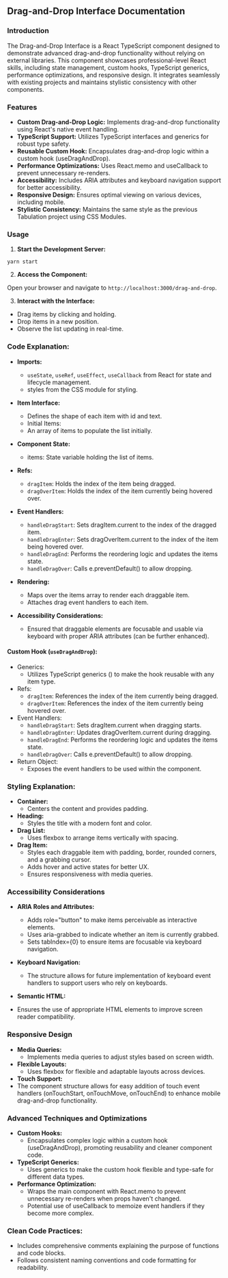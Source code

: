 ## Drag-and-Drop Interface Documentation

### Introduction
The Drag-and-Drop Interface is a React TypeScript component designed to demonstrate advanced drag-and-drop functionality without relying on external libraries. This component showcases professional-level React skills, including state management, custom hooks, TypeScript generics, performance optimizations, and responsive design. It integrates seamlessly with existing projects and maintains stylistic consistency with other components.

### Features
- **Custom Drag-and-Drop Logic:** Implements drag-and-drop functionality using React's native event handling.
- **TypeScript Support:** Utilizes TypeScript interfaces and generics for robust type safety.
- **Reusable Custom Hook:** Encapsulates drag-and-drop logic within a custom hook (useDragAndDrop).
- **Performance Optimizations:** Uses React.memo and useCallback to prevent unnecessary re-renders.
- **Accessibility:** Includes ARIA attributes and keyboard navigation support for better accessibility.
- **Responsive Design:** Ensures optimal viewing on various devices, including mobile.
- **Stylistic Consistency:** Maintains the same style as the previous Tabulation project using CSS Modules.

### Usage
1. **Start the Development Server:**
```
yarn start
```

2. **Access the Component:**

Open your browser and navigate to `http://localhost:3000/drag-and-drop`.

3. **Interact with the Interface:**

- Drag items by clicking and holding.
- Drop items in a new position.
- Observe the list updating in real-time.

### Code Explanation:

- **Imports:**
  - `useState`, `useRef`, `useEffect`, `useCallback` from React for state and lifecycle management.
  - styles from the CSS module for styling.

- **Item Interface:**
  - Defines the shape of each item with id and text. 
  - Initial Items:
   - An array of items to populate the list initially.
- **Component State:**
  - items: State variable holding the list of items.
- **Refs:**
  - `dragItem`: Holds the index of the item being dragged.
  - `dragOverItem`: Holds the index of the item currently being hovered over.
- **Event Handlers:**
  - `handleDragStart`: Sets dragItem.current to the index of the dragged item.
  - `handleDragEnter`: Sets dragOverItem.current to the index of the item being hovered over.
  - `handleDragEnd`: Performs the reordering logic and updates the items state.
  - `handleDragOver`: Calls e.preventDefault() to allow dropping.
- **Rendering:**
  - Maps over the items array to render each draggable item.
  - Attaches drag event handlers to each item.
- **Accessibility Considerations:**
  - Ensured that draggable elements are focusable and usable via keyboard with proper ARIA attributes (can be further enhanced).


#### Custom Hook (`useDragAndDrop`):

- Generics:
  - Utilizes TypeScript generics (<T>) to make the hook reusable with any item type.
- Refs:
  - `dragItem`: References the index of the item currently being dragged.
  - `dragOverItem`: References the index of the item currently being hovered over.
- Event Handlers:
  - `handleDragStart`: Sets dragItem.current when dragging starts.
  - `handleDragEnter`: Updates dragOverItem.current during dragging.
  - `handleDragEnd`: Performs the reordering logic and updates the items state.
  - `handleDragOver`: Calls e.preventDefault() to allow dropping.
- Return Object:
  - Exposes the event handlers to be used within the component.

### Styling Explanation:

 - **Container:**
   - Centers the content and provides padding.
 - **Heading:**
   - Styles the title with a modern font and color.
 - **Drag List:**
   - Uses flexbox to arrange items vertically with spacing.
 - **Drag Item:**
   - Styles each draggable item with padding, border, rounded corners, and a grabbing cursor.
   - Adds hover and active states for better UX.
   - Ensures responsiveness with media queries.



### Accessibility Considerations
- **ARIA Roles and Attributes:**
  - Adds role="button" to make items perceivable as interactive elements.
  - Uses aria-grabbed to indicate whether an item is currently grabbed.
  - Sets tabIndex={0} to ensure items are focusable via keyboard navigation.
  
- **Keyboard Navigation:**
  - The structure allows for future implementation of keyboard event handlers to support users who rely on keyboards.
- **Semantic HTML:**
- Ensures the use of appropriate HTML elements to improve screen reader compatibility. 

### Responsive Design
- **Media Queries:**
    - Implements media queries to adjust styles based on screen width.
- **Flexible Layouts:**
  - Uses flexbox for flexible and adaptable layouts across devices.
- **Touch Support:**
- The component structure allows for easy addition of touch event handlers (onTouchStart, onTouchMove, onTouchEnd) to enhance mobile drag-and-drop functionality.

### Advanced Techniques and Optimizations
- **Custom Hooks:**
  - Encapsulates complex logic within a custom hook (useDragAndDrop), promoting reusability and cleaner component code.
- **TypeScript Generics:**
  - Uses generics to make the custom hook flexible and type-safe for different data types.
- **Performance Optimization:**
  - Wraps the main component with React.memo to prevent unnecessary re-renders when props haven't changed.
  - Potential use of useCallback to memoize event handlers if they become more complex.

### Clean Code Practices:
- Includes comprehensive comments explaining the purpose of functions and code blocks.
- Follows consistent naming conventions and code formatting for readability. 
